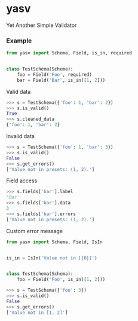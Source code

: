 yasv
=========

Yet Another Simple Validator

### Example

```python
from yasv import Schema, Field, is_in, required


class TestSchema(Schema):
    foo = Field('Foo', required)
    bar = Field('Bar', is_in([1, 2]))
```

Valid data

```python
>>> s = TestSchema({'foo': 1, 'bar': 2})
>>> s.is_valid()
True
>>> s.cleaned_data
{'foo': 1, 'bar': 2}
```

Invalid data

```python
>>> s = TestSchema({'foo': 1, 'bar': 3})
>>> s.is_valid()
False
>>> s.get_errors()
['Value not in presets: (1, 2).']
```

Field access

```python
>>> s.fields['bar'].label
'Bar'
>>> s.fields['bar'].data
3
>>> s.fields['bar'].errors
['Value not in presets: (1, 2).']
```

Custom error message

```python
from yasv import Schema, Field, IsIn


is_in = IsIn('Value not in [{0}]')


class TestSchema(Schema):
    foo = Field('Foo', is_in([1, 2]))
```

```python
>>> s = TestSchema({'foo': 3})
>>> s.is_valid()
False
>>> s.get_errors()
['Value not in [1, 2]']
```
